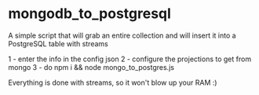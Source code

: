 # mongodb_to_postgresql

A simple script that will grab an entire collection and will insert it into a PostgreSQL table with streams

1 - enter the info in the config json
2 - configure the projections to get from mongo
3 - do npm i && node mongo_to_postgres.js

Everything is done with streams, so it won't blow up your RAM :)